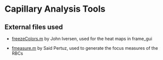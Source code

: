 # Capillary Analysis Tools

## External files used

* [freezeColors.m](https://www.mathworks.com/matlabcentral/fileexchange/7943-freezecolors---unfreezecolors) by John Iversen, used for the heat maps in frame_gui

* [fmeasure.m](https://www.mathworks.com/matlabcentral/fileexchange/27314-focus-measure/content/fmeasure/fmeasure.m) by Said Pertuz, used to generate the focus measures of the RBCs
